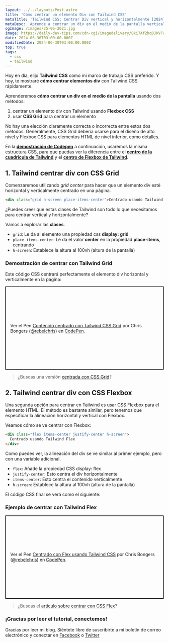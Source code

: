```yaml
---
layout: ../../layouts/Post.astro
title: 'Cómo centrar un elemento Div con Tailwind CSS'
metaTitle: 'Tailwind CSS: Centrar Div vertical y horizontalmente [2024]'
metaDesc: 'Aprende a centrar un div en el medio de la pantalla vertical y horizontalmente. Consulta ejemplos de CSS Flexbox o CSS Grid para la alineación con Tailwind en la demostración de Codepen.'
ogImage: /images/25-06-2021.jpg
image: https://daily-dev-tips.com/cdn-cgi/imagedelivery/Bki7Af2hq0JKVFw1XYYMQg/7debb9c6-2996-44d6-fe31-25ccc58c1200
date: 2024-06-30T03:00:00.000Z
modifiedDate: 2024-06-30T03:00:00.000Z
top: true
tags:
  - css
  - tailwind
---
```


Hoy en día, elijo **Tailwind CSS** como mi marco de trabajo CSS preferido.
Y hoy, te mostraré **cómo centrar elementos div** con Tailwind CSS rápidamente.

Aprenderemos **cómo centrar un div en el medio de la pantalla** usando dos métodos:
1. centrar un elemento div con Tailwind usando **Flexbox CSS**
2. usar **CSS Grid** para centrar un elemento

No hay una elección claramente correcta o incorrecta entre estos dos métodos. Generalmente, CSS Grid debería usarse para el diseño de alto nivel y Flexbox CSS para elementos HTML de nivel inferior, como detalles.

En la [**demostración de Codepen**](./#demo-tailwind-grid-center) a continuación, usaremos la misma estructura CSS, para que puedas ver la diferencia entre el [**centro de la cuadrícula de Tailwind**](./#demo-tailwind-grid-center) y el [**centro de Flexbox de Tailwind**](./#example-tailwind-flex-center).

## 1. Tailwind centrar div con CSS Grid

Comenzaremos utilizando _grid center_ para hacer que un elemento div esté horizontal y verticalmente centrado en una página.

```html
<div class="grid h-screen place-items-center">Centrado usando Tailwind Grid</div>
```

¿Puedes creer que estas clases de Tailwind son todo lo que necesitamos para centrar vertical y horizontalmente?

Vamos a explorar las **clases**.

- `grid`: Le da al elemento una propiedad css **display: grid**
- `place-items-center`: Le da el valor **center** en la propiedad **place-items**, centrando
- `h-screen`: Establece la altura al 100vh (altura de la pantalla)

### Demostración de centrar con Tailwind Grid
Este código CSS centrará perfectamente el elemento div horizontal y verticalmente en la página:

<p class="codepen" data-height="265" data-theme-id="dark" data-default-tab="html,result" data-user="rebelchris" data-slug-hash="xxqeQRJ" style="height: 265px; box-sizing: border-box; display: flex; align-items: center; justify-content: center; border: 2px solid; margin: 1em 0; padding: 1em;" data-pen-title="Grid center using Tailwind CSS">
  <span>Ver el Pen <a href="https://codepen.io/rebelchris/pen/xxqeQRJ">
  Contenido centrado con Tailwind CSS Grid</a> por Chris Bongers (<a href="https://codepen.io/rebelchris">@rebelchris</a>)
  en <a href="https://codepen.io">CodePen</a>.</span>
</p>
<script async defer src="https://cpwebassets.codepen.io/assets/embed/ei.js"></script>

> ¿Buscas una versión [centrada con CSS Grid](https://daily-dev-tips.com/posts/css-grid-most-easy-center-vertical-and-horizontal/)?

## 2. Tailwind centrar div con CSS Flexbox

Una segunda opción para centrar en Tailwind es usar CSS Flexbox para el elemento HTML.
El método es bastante similar, pero tenemos que especificar la alineación horizontal y vertical con Flexbox.

Veamos cómo se ve centrar con Flexbox:

```html
<div class="flex items-center justify-center h-screen">
  Centrado usando Tailwind Flex
</div>
```
Como puedes ver, la alineación del div se ve similar al primer ejemplo, pero con una variable adicional.

- `flex`: Añade la propiedad CSS display: flex
- `justify-center`: Esto centra el div horizontalmente
- `items-center`: Esto centra el contenido verticalmente
- `h-screen`: Establece la altura al 100vh (altura de la pantalla)

El código CSS final se verá como el siguiente:

### Ejemplo de centrar con Tailwind Flex

<p class="codepen" data-height="265" data-theme-id="dark" data-default-tab="html,result" data-user="rebelchris" data-slug-hash="WNpWYpG" style="height: 265px; box-sizing: border-box; display: flex; align-items: center; justify-content: center; border: 2px solid; margin: 1em 0; padding: 1em;" data-pen-title="Flex center using Tailwind CSS">
  <span>Ver el Pen <a href="https://codepen.io/rebelchris/pen/WNpWYpG">
  Centrado con Flex usando Tailwind CSS</a> por Chris Bongers (<a href="https://codepen.io/rebelchris">@rebelchris</a>)
  en <a href="https://codepen.io">CodePen</a>.</span>
</p>
<script async defer src="https://cpwebassets.codepen.io/assets/embed/ei.js"></script>

> ¿Buscas el [artículo sobre centrar con CSS Flex](https://daily-dev-tips.com/posts/css-flexbox-most-easy-center-vertical-and-horizontal/)?

### ¡Gracias por leer el tutorial, conectemos!

Gracias por leer mi blog. Siéntete libre de suscribirte a mi boletín de correo electrónico y conectar en [Facebook](https://www.facebook.com/DailyDevTipsBlog) o [Twitter](https://twitter.com/DailyDevTips1)
